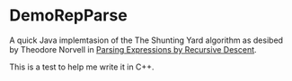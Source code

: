 # DemoRepParse

A quick Java implemtasion of the The Shunting Yard algorithm as desibed by Theodore Norvell in [Parsing Expressions by Recursive Descent](https://www.engr.mun.ca/~theo/Misc/exp_parsing.htm).

This is a test to help me write it in C++. 

